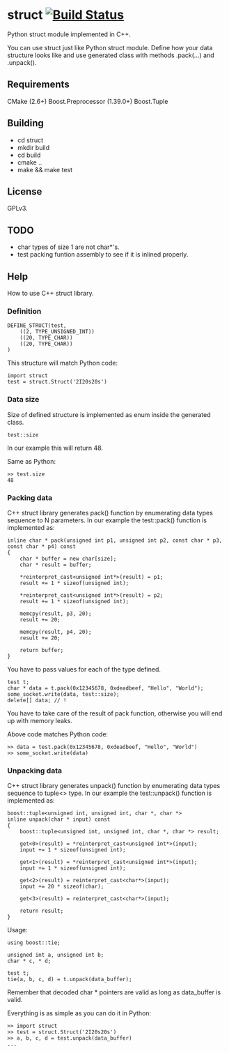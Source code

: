 # struct [![Build Status](https://secure.travis-ci.org/mpapierski/struct.png)](http://travis-ci.org/mpapierski/struct)

Python struct module implemented in C++.

You can use struct just like Python struct module. Define how your data structure looks like and use generated class with methods .pack(...) and .unpack().

## Requirements

CMake (2.6+)
Boost.Preprocessor (1.39.0+)
Boost.Tuple

## Building

* cd struct
* mkdir build
* cd build
* cmake ..
* make && make test

## License

GPLv3.

## TODO

* char types of size 1 are not char*'s.
* test packing funtion assembly to see if it is inlined properly.

## Help

How to use C++ struct library.

### Definition

	DEFINE_STRUCT(test,
		((2, TYPE_UNSIGNED_INT))
		((20, TYPE_CHAR))
		((20, TYPE_CHAR))
	)

This structure will match Python code:

	import struct
	test = struct.Struct('2I20s20s')

### Data size

Size of defined structure is implemented as enum inside the generated class.

	test::size

In our example this will return 48.

Same as Python:

	>> test.size
	48

### Packing data

C++ struct library generates pack() function by enumerating data types sequence to N parameters. In our example the test::pack() function is implemented as:

	inline char * pack(unsigned int p1, unsigned int p2, const char * p3, const char * p4) const
	{
		char * buffer = new char[size];
		char * result = buffer;
		
		*reinterpret_cast<unsigned int*>(result) = p1;
		result += 1 * sizeof(unsigned int);
		
		*reinterpret_cast<unsigned int*>(result) = p2;
		result += 1 * sizeof(unsigned int);
		
		memcpy(result, p3, 20);
		result += 20;
		
		memcpy(result, p4, 20);
		result += 20;
		
		return buffer;
	}
	
You have to pass values for each of the type defined.

	test t;
	char * data = t.pack(0x12345678, 0xdeadbeef, "Hello", "World");
	some_socket.write(data, test::size);
	delete[] data; // !

You have to take care of the result of pack function, otherwise you will end up with memory leaks.

Above code matches Python code:

	>> data = test.pack(0x12345678, 0xdeadbeef, "Hello", "World")
	>> some_socket.write(data)

### Unpacking data

C++ struct library generates unpack() function by enumerating data types sequence to tuple<> type. In our example the test::unpack() function is implemented as:

	boost::tuple<unsigned int, unsigned int, char *, char *>
	inline unpack(char * input) const
	{
		boost::tuple<unsigned int, unsigned int, char *, char *> result;
		
		get<0>(result) = *reinterpret_cast<unsigned int*>(input);
		input += 1 * sizeof(unsigned int);
		
		get<1>(result) = *reinterpret_cast<unsigned int*>(input);
		input += 1 * sizeof(unsigned int);
		
		get<2>(result) = reinterpret_cast<char*>(input);
		input += 20 * sizeof(char);
		
		get<3>(result) = reinterpret_cast<char*>(input);
		
		return result;
	}
	
Usage:

	using boost::tie;
	
	unsigned int a, unsigned int b;
	char * c, * d;
	
	test t;
	tie(a, b, c, d) = t.unpack(data_buffer);
	

Remember that decoded char * pointers are valid as long as data_buffer is valid.

Everything is as simple as you can do it in Python:

	>> import struct
	>> test = struct.Struct('2I20s20s')
	>> a, b, c, d = test.unpack(data_buffer)
	...

